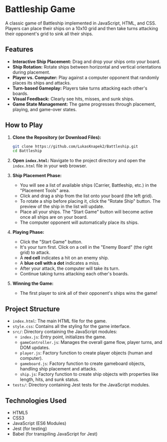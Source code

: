 # Battleship Game

A classic game of Battleship implemented in JavaScript, HTML, and CSS. Players can place their ships on a 10x10 grid and then take turns attacking their opponent's grid to sink all their ships.

## Features

-   **Interactive Ship Placement:** Drag and drop your ships onto your board.
-   **Ship Rotation:** Rotate ships between horizontal and vertical orientations during placement.
-   **Player vs. Computer:** Play against a computer opponent that randomly places its ships and attacks.
-   **Turn-based Gameplay:** Players take turns attacking each other's boards.
-   **Visual Feedback:** Clearly see hits, misses, and sunk ships.
-   **Game State Management:** The game progresses through placement, playing, and game-over states.

## How to Play

1.  **Clone the Repository (or Download Files):**
    ```bash
    git clone https://github.com/LukasKnapek2/Battleship.git
    cd Battleship
    ```
2.  **Open `index.html`:**
    Navigate to the project directory and open the `index.html` file in your web browser.

3.  **Ship Placement Phase:**
    *   You will see a list of available ships (Carrier, Battleship, etc.) in the "Placement Tools" area.
    *   Click and drag a ship from the list onto your board (the left grid).
    *   To rotate a ship before placing it, click the "Rotate Ship" button. The preview of the ship in the list will update.
    *   Place all your ships. The "Start Game" button will become active once all ships are on your board.
    *   The computer opponent will automatically place its ships.

4.  **Playing Phase:**
    *   Click the "Start Game" button.
    *   It's your turn first. Click on a cell in the "Enemy Board" (the right grid) to attack.
    *   A **red cell** indicates a hit on an enemy ship.
    *   A **blue cell with a dot** indicates a miss.
    *   After your attack, the computer will take its turn.
    *   Continue taking turns attacking each other's boards.

5.  **Winning the Game:**
    *   The first player to sink all of their opponent's ships wins the game!

## Project Structure

-   `index.html`: The main HTML file for the game.
-   `style.css`: Contains all the styling for the game interface.
-   `src/`: Directory containing the JavaScript modules:
    -   `index.js`: Entry point, initializes the game.
    -   `gameController.js`: Manages the overall game flow, player turns, and DOM updates.
    -   `player.js`: Factory function to create player objects (human and computer).
    -   `gameboard.js`: Factory function to create gameboard objects, handling ship placement and attacks.
    -   `ship.js`: Factory function to create ship objects with properties like length, hits, and sunk status.
-   `tests/`: Directory containing Jest tests for the JavaScript modules.

## Technologies Used

-   HTML5
-   CSS3
-   JavaScript (ES6 Modules)
-   Jest (for testing)
-   Babel (for transpiling JavaScript for Jest)